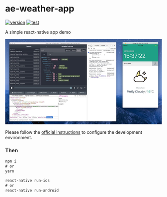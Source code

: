 # ae-weather-app
[![version](https://img.shields.io/badge/version-v0.1.1-blue.svg)](https://github.com/aerycat/ae-weather-app/releases)
[![test](https://travis-ci.org/aerycat/ae-weather-app.svg?branch=master)](https://travis-ci.org/aerycat/ae-weather-app)

A simple react-native app demo

![snapshot](snapshot.jpg "snapshot")

Please follow the [official instructions](https://facebook.github.io/react-native/) to configure the development environment.

### Then
```
npm i
# or
yarn
```
```
react-native run-ios
# or
react-native run-android
```



